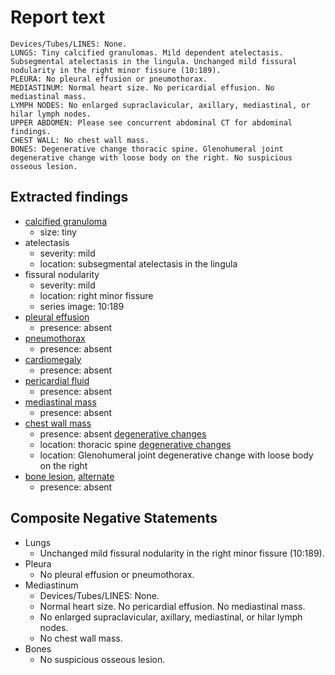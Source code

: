 # Report text

```text
Devices/Tubes/LINES: None.
LUNGS: Tiny calcified granulomas. Mild dependent atelectasis. Subsegmental atelectasis in the lingula. Unchanged mild fissural nodularity in the right minor fissure (10:189).
PLEURA: No pleural effusion or pneumothorax.
MEDIASTINUM: Normal heart size. No pericardial effusion. No mediastinal mass.
LYMPH NODES: No enlarged supraclavicular, axillary, mediastinal, or hilar lymph nodes.
UPPER ABDOMEN: Please see concurrent abdominal CT for abdominal findings.
CHEST WALL: No chest wall mass.
BONES: Degenerative change thoracic spine. Glenohumeral joint degenerative change with loose body on the right. No suspicious osseous lesion.
```

## Extracted findings

- [calcified granuloma](../../definitions/nuance/calcified_pulmonary_granuloma.json)
  - size: tiny
- atelectasis
  - severity: mild
  - location: subsegmental atelectasis in the lingula
- fissural nodularity
  - severity: mild
  - location: right minor fissure
  - series image: 10:189
- [pleural effusion](../../definitions/hood/pleural-effusion.json)
  - presence: absent
- [pneumothorax](../../definitions/hood/pneumothorax.md)
  - presence: absent
- [cardiomegaly](../../definitions/upmedic/Cardiomegaly.cde.md)
  - presence: absent
- [pericardial fluid](../../definitions/hood/pericardial-effusion.md)
  - presence: absent
- [mediastinal mass](../../definitions/hood/mediastinal-mass.json)
  - presence: absent
- [chest wall mass](../../definitions/nuance/chest_wall_mass.json)
  - presence: absent
[degenerative changes](../../definitions/nuance/thoracic_spine_degenerative_changes.json)
  - location: thoracic spine
[degenerative changes](../../definitions/nuance/thoracic_spine_degenerative_changes.json)
  - location: Glenohumeral joint degenerative change with loose body on the right
- [bone lesion](../../definitions/hood/lytic-lesion.md), [alternate](../../definitions/hood/sclerotic-lesion.md)
  - presence: absent

## Composite Negative Statements

- Lungs
  - Unchanged mild fissural nodularity in the right minor fissure (10:189).
- Pleura
  - No pleural effusion or pneumothorax.
- Mediastinum
  - Devices/Tubes/LINES: None.
  - Normal heart size. No pericardial effusion. No mediastinal mass.
  - No enlarged supraclavicular, axillary, mediastinal, or hilar lymph nodes.
  - No chest wall mass.
- Bones
  - No suspicious osseous lesion.
  